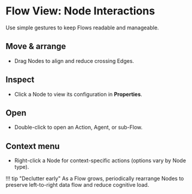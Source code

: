 # Flow View: Node Interactions

Use simple gestures to keep Flows readable and manageable.

## Move & arrange
- Drag Nodes to align and reduce crossing Edges.

## Inspect
- Click a Node to view its configuration in **Properties**.

## Open
- Double-click to open an Action, Agent, or sub-Flow.

## Context menu
- Right-click a Node for context-specific actions (options vary by Node type).

!!! tip "Declutter early"
    As a Flow grows, periodically rearrange Nodes to preserve left-to-right data flow and reduce cognitive load.
